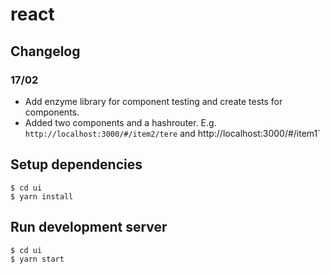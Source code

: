 # react

## Changelog

### 17/02
* Add enzyme library for component testing and create tests for components.
* Added two components and a hashrouter. E.g. `http://localhost:3000/#/item2/tere` and http://localhost:3000/#/item1`

## Setup dependencies
```
$ cd ui
$ yarn install
```

## Run development server
```
$ cd ui
$ yarn start
```
